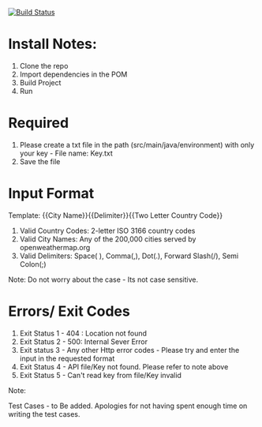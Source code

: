 [![Build Status](https://travis-ci.org/strum07/WeatherApp.svg?branch=master)](https://travis-ci.org/strum07/WeatherApp)



# Install Notes:

1. Clone the repo
2. Import dependencies in the POM
3. Build Project 
4. Run


# Required
1. Please create a txt file in the path (src/main/java/environment) with only your key - File name: Key.txt
2. Save the file

# Input Format
Template: {{City Name}}{{Delimiter}}{{Two Letter Country Code}}
1. Valid Country Codes: 2-letter ISO 3166 country codes
2. Valid City Names: Any of the 200,000 cities served by openweathermap.org
3. Valid Delimiters: Space( ), Comma(,), Dot(.), Forward Slash(/), Semi Colon(;)

Note: Do not worry about the case - Its not case sensitive.


# Errors/ Exit Codes
1. Exit Status 1 - 404 : Location not found 
2. Exit Status 2 - 500: Internal Sever Error 
3. Exit status 3 - Any other Http error codes - Please try and enter the input in the requested format
4. Exit Status 4 - API file/Key not found. Please refer to note above
5. Exit Status 5 - Can't read key from file/Key invalid



Note:


Test Cases - to Be added. Apologies for not having spent enough time on writing the test cases.
